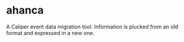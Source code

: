 # ahanca
A Caliper event data migration tool.  Information is plucked from an old format and expressed in a new one.
